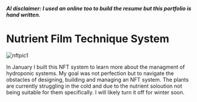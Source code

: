 ##### AI disclaimer: I used an online too to build the resume but this portfolio is hand written.

# Nutrient Film Technique System

![nftpic1](https://github.com/user-attachments/assets/3072829b-dd8d-4ef6-9c4b-b683cd60b245)

In January I built this NFT system to learn more about the managment of hydroponic systems. My goal was not perfection but to navigate the obstacles of designing, building and managing an NFT system. The plants are currently struggling in the cold and due to the nutrient soloution not being suitable for them specifically. I will likely turn it off for winter soon.
